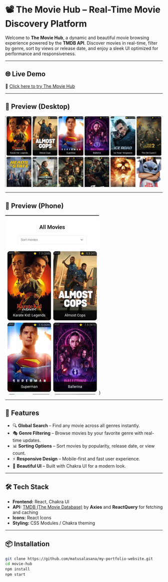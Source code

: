 # 📽️ The Movie Hub – Real-Time Movie Discovery Platform

Welcome to **The Movie Hub**, a dynamic and beautiful movie browsing experience powered by the **TMDB API**. Discover movies in real-time, filter by genre, sort by views or release date, and enjoy a sleek UI optimized for performance and responsiveness.

---

## 🌐 Live Demo

🔗 [Click here to try The Movie Hub](https://the-movie-hub-pink.vercel.app/) 

---

## 📸 Preview (Desktop)

![MovieVerse Screenshot](https://github.com/matusalasana/my-portfolio-website/blob/main/movie-hub/src/assets/Desktop%20preview.png)  

---

## 📸 Preview (Phone)

<img width='300px' src='https://github.com/matusalasana/my-portfolio-website/blob/main/movie-hub/src/assets/Phone preview.jpg' alt='The movie hub phone screenshot'/>)  

---

## 🚀 Features

- 🔍 **Global Search** – Find any movie across all genres instantly.
- 🎭 **Genre Filtering** – Browse movies by your favorite genre with real-time updates.
- 📊 **Sorting Options** – Sort movies by popularity, release date, or view count.
- ⚡ **Responsive Design** – Mobile-first and fast user experience.
- 🎨 **Beautiful UI** – Built with Chakra UI for a modern look.

---

## 🛠️ Tech Stack

- **Frontend:** React, Chakra UI
- **API:** [TMDB (The Movie Database)](https://www.themoviedb.org/) by **Axios** and **ReactQuery** for fetching and caching
- **Icons:** React Icons
- **Styling:** CSS Modules / Chakra theming

---

## 📦 Installation

```bash
git clone https://github.com/matusalasana/my-portfolio-website.git
cd movie-hub
npm install
npm start
```

